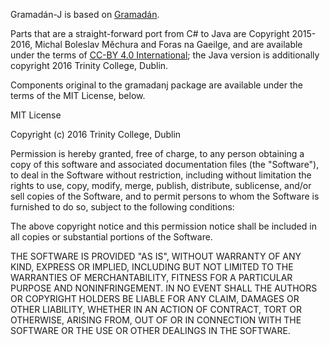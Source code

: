 Gramadán-J is based on [Gramadán](http://www.teanglann.ie/ga/gram/_ioslodail).

Parts that are a straight-forward port from C# to Java are Copyright 2015-2016, 
Michal Boleslav Měchura and Foras na Gaeilge, and are available under the terms
of [CC-BY 4.0 International](http://creativecommons.org/licenses/by/4.0/); the
Java version is additionally copyright 2016 Trinity College, Dublin.

Components original to the gramadanj package are available under the terms of
the MIT License, below.

MIT License

Copyright (c) 2016 Trinity College, Dublin

Permission is hereby granted, free of charge, to any person obtaining a copy
of this software and associated documentation files (the "Software"), to deal
in the Software without restriction, including without limitation the rights
to use, copy, modify, merge, publish, distribute, sublicense, and/or sell
copies of the Software, and to permit persons to whom the Software is
furnished to do so, subject to the following conditions:

The above copyright notice and this permission notice shall be included in all
copies or substantial portions of the Software.

THE SOFTWARE IS PROVIDED "AS IS", WITHOUT WARRANTY OF ANY KIND, EXPRESS OR
IMPLIED, INCLUDING BUT NOT LIMITED TO THE WARRANTIES OF MERCHANTABILITY,
FITNESS FOR A PARTICULAR PURPOSE AND NONINFRINGEMENT. IN NO EVENT SHALL THE
AUTHORS OR COPYRIGHT HOLDERS BE LIABLE FOR ANY CLAIM, DAMAGES OR OTHER
LIABILITY, WHETHER IN AN ACTION OF CONTRACT, TORT OR OTHERWISE, ARISING FROM,
OUT OF OR IN CONNECTION WITH THE SOFTWARE OR THE USE OR OTHER DEALINGS IN THE
SOFTWARE.
